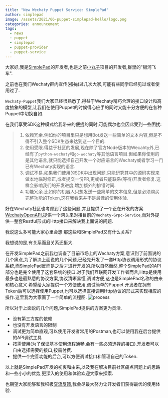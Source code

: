```yaml
---
title: "New Wechaty Puppet Service: SimplePad"
author: simplepad
image: /assets/2021/06-puppet-simplepad-hello/logo.png
categories: announcement
tags:
  - news
  - puppet
  - simplepad
  - puppet-provider
  - puppet-service
---
```

大家好,我是[SimplePad](https://github.com/chatrbot/wechaty-puppet-simplepad)的开发者,也是之前[小丸子](https://github.com/chatrbot/chatbot)项目的开发者,群里的"银河飞车".

之前也在我们Wechaty群内宣传(~~搔扰~~)过几次大家,可能有些同学已经见过或者使用过了.

`Wechaty-Puppet`我们大家已经很熟悉了,得益于Wechaty精巧合理的接口设计和高度抽象的模型,让我们在使用Puppet的时候得心应手的同时又能十分方便的在各种Puppet中切换自如.

在我们享受SDK这种模式给我带来的便捷的同时,可能偶尔也会因此受到一些困扰:

> 1. 依赖冗余.例如你的项目里只是想用Bot发送一些简单的文本内容,但是不得不引入整个SDK生态来达到这一个目的.
> 2. 使用受限.得益于社区的发展,现在除了官方Node版本的Wecahty外,已经有了`python-wechaty`和`go-wechaty`等其他语言项目.但如果你使用的是其他语言,就只能选择自己开发一个对应语言的Wechaty或者学习一门已有Wechaty实现的语言.
> 3. 调试不易.如果我们使用的SDK中出现问题,只能研究其中的源码实现来做本地临时修正,或者提交一份PR,更或者只能联系(等待)开发者修复.这样会影响我们的开发进度,增加额外的排错时间.
> 4. 功能冗余.比如你的机器人只想发送一些简单的文本信息,但是必须购买完整功能的Token,这在我看来并不是最佳的使用体验.

好在Wechaty社区也考虑到了这些问题,并且提供了一个正在开发的方案[WechatyOpenAPI](https://github.com/wechaty/openapi),提供一个网关来对接目前的`Wechaty-Grpc-Service`,而对外提供一整套Restful形式的Http接口来解决我上面说的问题.

我说这么多可能大家心里会想:那这些和SimplePad又有什么关系?

我想说的是,有关系而且关系还挺大.

在开发SimplePad之前我也调查了目前市场上的Wechaty方案,意识到了前面说的几个痛点,为了解决上面说的几个问题,已经先开发了一套Http协议调用形式的协议系统,而SimplePad反而是之后才进行开发的.所以自然而然,整个SimplePad的API部分也是完全使用了这套系统的接口.对于我们互联网开发工作者而言,Http是使用最多也是最熟悉的协议方案,协议清晰易懂,调试方便,这也是SimplePad名称的由来和核心意义.希望给大家提供一个方便使用,调试简单的Puppet.开发者在拥有Token后可以选择使用Puppet,也可以选择直接调用Http协议的形式来实现相应的操作.这里我为大家画了一个简单的流程图.
![process](/assets/2021/06-puppet-simplepad-hello/process.png)

所以对于上面说的几个问题,SimplePad提供的方案更为灵活.

- 没有第三方库的依赖
- 也没有开发语言的限制
- 调试更为简单直观,可以使用开发者常用的Postman,也可以使用我在后台提供的API调试工具
- 按需使用(为了保证基本使用流程通畅,会有一些必须选择的接口).开发者可以自由选择需要的接口,按需付费.
- 提供一个完善功能的后台,可以方便调试接口和管理自己的Token.

以上就是SimplePad开发的初衷和由来,以及我在解决目前社区痛点问题上的思路和一些小小的优势,更深入的使用和体验欢迎大家来探索.

也期望大家能够和我积极[交流反馈](https://github.com/chatrbot/wechaty-puppet-simplepad/issues),我会尽最大努力让开发者们获得最优的使用体验.
